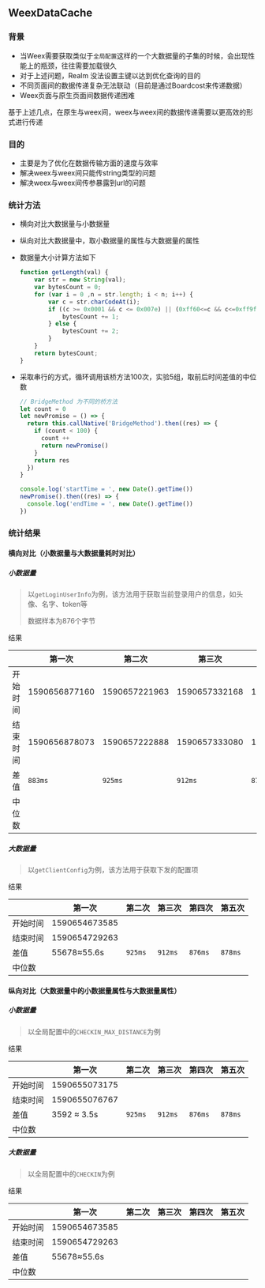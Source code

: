 

## WeexDataCache

### 背景

- 当Weex需要获取类似于`全局配置`这样的一个大数据量的子集的时候，会出现性能上的瓶颈，往往需要加载很久
- 对于上述问题，Realm 没法设置主键以达到优化查询的目的
- 不同页面间的数据传递复杂无法联动（目前是通过Boardcost来传递数据）
- Weex页面与原生页面间数据传递困难

基于上述几点，在原生与weex间，weex与weex间的数据传递需要以更高效的形式进行传递

### 目的

- 主要是为了优化在数据传输方面的速度与效率
- 解决weex与weex间只能传string类型的问题
- 解决weex与weex间传参暴露到url的问题

### 统计方法

- 横向对比大数据量与小数据量

- 纵向对比大数据量中，取小数据量的属性与大数据量的属性

- 数据量大小计算方法如下

  ```js
  function getLength(val) {  
      var str = new String(val);  
      var bytesCount = 0;  
      for (var i = 0 ,n = str.length; i < n; i++) {  
          var c = str.charCodeAt(i);  
          if ((c >= 0x0001 && c <= 0x007e) || (0xff60<=c && c<=0xff9f)) {  
              bytesCount += 1;  
          } else {  
              bytesCount += 2;  
          }  
      }  
      return bytesCount;  
  }
  ```

- 采取串行的方式，循环调用该桥方法100次，实验5组，取前后时间差值的中位数

  ```js
  // BridgeMethod 为不同的桥方法
  let count = 0
  let newPromise = () => {
    return this.callNative('BridgeMethod').then((res) => {
      if (count < 100) {
        count ++
        return newPromise()
      }
      return res
    })
  }
  
  console.log('startTime = ', new Date().getTime())
  newPromise().then((res) => {
    console.log('endTime = ', new Date().getTime())
  })
  ```

  

### 统计结果

#### 横向对比（小数据量与大数据量耗时对比）

##### 小数据量

> 以`getLoginUserInfo`为例，该方法用于获取当前登录用户的信息，如头像、名字、token等
>
> 数据样本为876个字节

结果

|          | 第一次 | 第二次 | 第三次 | 第四次 | 第五次 |
| -------- | ---- | ---- | ---- | ---- | ------ |
| 开始时间 | 1590656877160 | 1590657221963 | 1590657332168 | 1590657370415 | 1590657997859 |
| 结束时间 | 1590656878073 | 1590657222888 | 1590657333080 | 1590657371291 | 1590657998737 |
| 差值     | `883ms` | `925ms` | `912ms` | `876ms` | `878ms` |
| 中位数   |      |      |      |      | `894.8ms` |

##### 大数据量

> 以`getClientConfig`为例，该方法用于获取下发的配置项

结果

|          | 第一次        | 第二次  | 第三次  | 第四次  | 第五次  |
| -------- | ------------- | ------- | ------- | ------- | ------- |
| 开始时间 | 1590654673585 |         |         |         |         |
| 结束时间 | 1590654729263 |         |         |         |         |
| 差值     | 55678≈55.6s   | `925ms` | `912ms` | `876ms` | `878ms` |
| 中位数   |               |         |         |         |         |



#### 纵向对比（大数据量中的小数据量属性与大数据量属性）

##### 小数据量

> 以全局配置中的`CHECKIN_MAX_DISTANCE`为例

结果

|          | 第一次        | 第二次  | 第三次  | 第四次  | 第五次  |
| -------- | ------------- | ------- | ------- | ------- | ------- |
| 开始时间 | 1590655073175 |         |         |         |         |
| 结束时间 | 1590655076767 |         |         |         |         |
| 差值     | 3592 ≈ 3.5s   | `925ms` | `912ms` | `876ms` | `878ms` |
| 中位数   |               |         |         |         |         |



##### 大数据量

> 以全局配置中的`CHECKIN`为例

结果

|          | 第一次        | 第二次 | 第三次 | 第四次 | 第五次 |
| -------- | ------------- | ------ | ------ | ------ | ------ |
| 开始时间 | 1590654673585 |        |        |        |        |
| 结束时间 | 1590654729263 |        |        |        |        |
| 差值     | 55678≈55.6s   |        |        |        |        |
| 中位数   |               |        |        |        |        |

